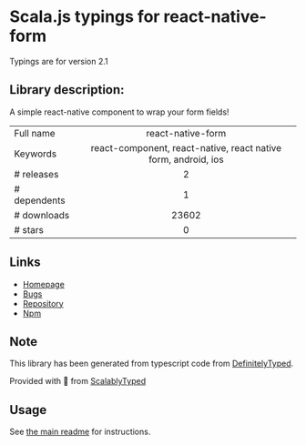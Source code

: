 
# Scala.js typings for react-native-form

Typings are for version 2.1

## Library description:
A simple react-native component to wrap your form fields!

|                    |                 |
| ------------------ | :-------------: |
| Full name          | react-native-form |
| Keywords           | react-component, react-native, react native form, android, ios |
| # releases         | 2 |
| # dependents       | 1 |
| # downloads        | 23602 |
| # stars            | 0 |

## Links
- [Homepage](https://github.com/julianocomg/react-native-form#readme)
- [Bugs](https://github.com/julianocomg/react-native-form/issues)
- [Repository](https://github.com/julianocomg/react-native-form)
- [Npm](https://www.npmjs.com/package/react-native-form)
    


## Note
This library has been generated from typescript code from [DefinitelyTyped](https://definitelytyped.org).

Provided with :purple_heart: from [ScalablyTyped](https://github.com/oyvindberg/ScalablyTyped)

## Usage
See [the main readme](../../readme.md) for instructions.


